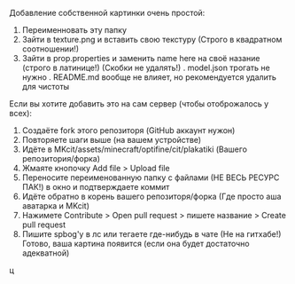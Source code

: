 Добавление собственной картинки очень простой: 
 1. Переименновать эту папку
 2. Зайти в texture.png и вставить свою текстуру (Строго в квадратном соотношении!)
 3. Зайти в prop.properties и заменить name here на своё назание (строго в латинице!) (Скобки не удалять!)
 . model.json трогать не нужно
 . README.md вообще не влияет, но рекомендуется удалить для чистоты 

Если вы хотите добавить это на сам сервер (чтобы отоброжалось у всех):
 1. Создаёте fork этого репозиторя (GitHub аккаунт нужон)
 2. Повторяете шаги выше (на вашем устройстве)
 3. Идёте в MKcit/assets/minecraft/optifine/cit/plakatiki (Вашего репозитория/форка)
 4. Жмаяте кнопочку Add file > Upload file
 5. Переносите переименованную папку с файлами (НЕ ВЕСЬ РЕСУРС ПАК!) в окно и подтверждаете коммит 
 6. Идёте обратно в корень вашего репозиторя/форка (Где просто аша аватарка и MKcit)
 7. Нажимете Contribute > Open pull request > пишете название > Create pull request 
 8. Пишите spbog'у в лс или тегаете где-нибудь в чате (Не на гитхабе!)
 Готово, ваша картина появится (если она будет достаточно адекватной) 

ц
